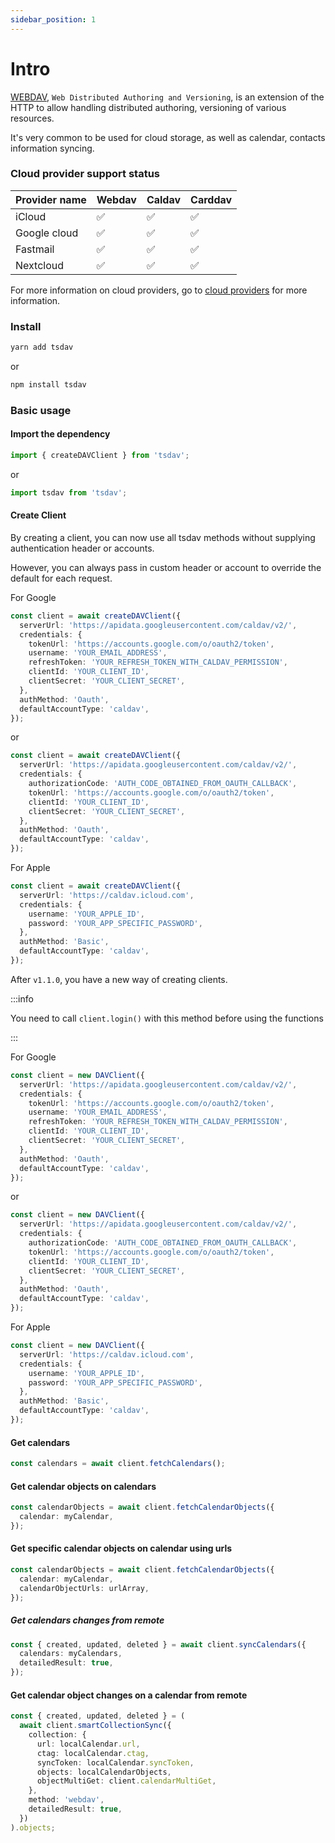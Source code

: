 ```yaml
---
sidebar_position: 1
---
```


# Intro

[WEBDAV](https://tools.ietf.org/html/rfc4918), `Web Distributed Authoring and Versioning`, is an extension of the HTTP to allow handling distributed authoring, versioning of various resources.

It's very common to be used for cloud storage, as well as calendar, contacts information syncing.

### Cloud provider support status

| Provider name | Webdav | Caldav | Carddav |
| ------------- | ------ | ------ | ------- |
| iCloud        | ✅     | ✅     | ✅      |
| Google cloud  | ✅     | ✅     | ✅      |
| Fastmail      | ✅     | ✅     | ✅      |
| Nextcloud     | ✅     | ✅     | ✅      |

For more information on cloud providers, go to [cloud providers](./cloud%20providers.md) for more information.

### Install

```bash
yarn add tsdav
```

or

```bash
npm install tsdav
```

### Basic usage

#### Import the dependency

```ts
import { createDAVClient } from 'tsdav';
```

or

```ts
import tsdav from 'tsdav';
```

#### Create Client

By creating a client, you can now use all tsdav methods without supplying authentication header or accounts.

However, you can always pass in custom header or account to override the default for each request.

For Google

```ts
const client = await createDAVClient({
  serverUrl: 'https://apidata.googleusercontent.com/caldav/v2/',
  credentials: {
    tokenUrl: 'https://accounts.google.com/o/oauth2/token',
    username: 'YOUR_EMAIL_ADDRESS',
    refreshToken: 'YOUR_REFRESH_TOKEN_WITH_CALDAV_PERMISSION',
    clientId: 'YOUR_CLIENT_ID',
    clientSecret: 'YOUR_CLIENT_SECRET',
  },
  authMethod: 'Oauth',
  defaultAccountType: 'caldav',
});
```

or

```ts
const client = await createDAVClient({
  serverUrl: 'https://apidata.googleusercontent.com/caldav/v2/',
  credentials: {
    authorizationCode: 'AUTH_CODE_OBTAINED_FROM_OAUTH_CALLBACK',
    tokenUrl: 'https://accounts.google.com/o/oauth2/token',
    clientId: 'YOUR_CLIENT_ID',
    clientSecret: 'YOUR_CLIENT_SECRET',
  },
  authMethod: 'Oauth',
  defaultAccountType: 'caldav',
});
```

For Apple

```ts
const client = await createDAVClient({
  serverUrl: 'https://caldav.icloud.com',
  credentials: {
    username: 'YOUR_APPLE_ID',
    password: 'YOUR_APP_SPECIFIC_PASSWORD',
  },
  authMethod: 'Basic',
  defaultAccountType: 'caldav',
});
```

After `v1.1.0`, you have a new way of creating clients.

:::info

You need to call `client.login()` with this method before using the functions

:::

For Google

```ts
const client = new DAVClient({
  serverUrl: 'https://apidata.googleusercontent.com/caldav/v2/',
  credentials: {
    tokenUrl: 'https://accounts.google.com/o/oauth2/token',
    username: 'YOUR_EMAIL_ADDRESS',
    refreshToken: 'YOUR_REFRESH_TOKEN_WITH_CALDAV_PERMISSION',
    clientId: 'YOUR_CLIENT_ID',
    clientSecret: 'YOUR_CLIENT_SECRET',
  },
  authMethod: 'Oauth',
  defaultAccountType: 'caldav',
});
```

or

```ts
const client = new DAVClient({
  serverUrl: 'https://apidata.googleusercontent.com/caldav/v2/',
  credentials: {
    authorizationCode: 'AUTH_CODE_OBTAINED_FROM_OAUTH_CALLBACK',
    tokenUrl: 'https://accounts.google.com/o/oauth2/token',
    clientId: 'YOUR_CLIENT_ID',
    clientSecret: 'YOUR_CLIENT_SECRET',
  },
  authMethod: 'Oauth',
  defaultAccountType: 'caldav',
});
```

For Apple

```ts
const client = new DAVClient({
  serverUrl: 'https://caldav.icloud.com',
  credentials: {
    username: 'YOUR_APPLE_ID',
    password: 'YOUR_APP_SPECIFIC_PASSWORD',
  },
  authMethod: 'Basic',
  defaultAccountType: 'caldav',
});
```

#### Get calendars

```ts
const calendars = await client.fetchCalendars();
```

#### Get calendar objects on calendars

```ts
const calendarObjects = await client.fetchCalendarObjects({
  calendar: myCalendar,
});
```

#### Get specific calendar objects on calendar using urls

```ts
const calendarObjects = await client.fetchCalendarObjects({
  calendar: myCalendar,
  calendarObjectUrls: urlArray,
});
```

##### Get calendars changes from remote

```ts
const { created, updated, deleted } = await client.syncCalendars({
  calendars: myCalendars,
  detailedResult: true,
});
```

#### Get calendar object changes on a calendar from remote

```ts
const { created, updated, deleted } = (
  await client.smartCollectionSync({
    collection: {
      url: localCalendar.url,
      ctag: localCalendar.ctag,
      syncToken: localCalendar.syncToken,
      objects: localCalendarObjects,
      objectMultiGet: client.calendarMultiGet,
    },
    method: 'webdav',
    detailedResult: true,
  })
).objects;
```

